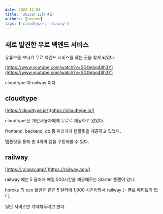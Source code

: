 ```yaml
---
date: 2022-12-04
title: '2022년 12월 4일'
authors: [cmjeon]
tags: ['cloudtype','railway']
---
```


## 새로 발견한 무료 백엔드 서비스

유튜브를 보다가 무료 백엔드 서비스를 하는 곳을 찾게 되었다.

[https://www.youtube.com/watch?v=SGGebq48h3Y](https://www.youtube.com/watch?v=SGGebq48h3Y)

cloudtype 과 railway 이다.

<!--truncate-->

## cloudtype

[https://cloudtype.io/](https://cloudtype.io/)

cloudtype 은 개인사용자에게 무료로 제공하고 있었다.

frontend, backend, db 등 여러가지 템플릿을 제공하고 있었다.

템플릿을 통해 총 4개의 앱을 구동해볼 수 있다.

## railway

[https://railway.app/](https://railway.app/)

railway 에는 5 달러에 매월 500시간을 제공해주는 Starter 플랜이 있다.

heroku 의 eco 플랜은 같은 5 달러에 1,000 시간이라서 railway 는 별로 메리트가 없다.

일단 서비스만 기억해두려고 한다.